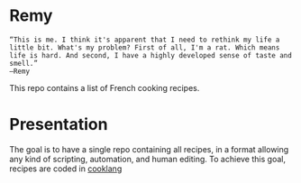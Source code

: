 # Remy



    “This is me. I think it's apparent that I need to rethink my life a little bit. What's my problem? First of all, I'm a rat. Which means life is hard. And second, I have a highly developed sense of taste and smell.”
    ―Remy

This repo contains a list of French cooking recipes.

# Presentation
The goal is to have a single repo containing all recipes, in a format allowing any kind of scripting, automation, and human editing. To achieve this goal, recipes are coded in [cooklang](https://cooklang.org/)
